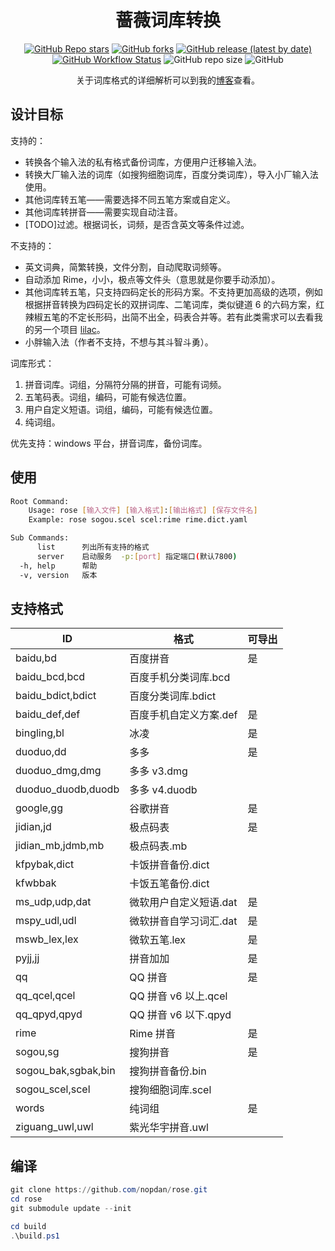 <div align="center">

# 蔷薇词库转换

[![GitHub Repo stars](https://img.shields.io/github/stars/nopdan/rose)](https://github.com/nopdan/rose/stargazers)
[![GitHub forks](https://img.shields.io/github/forks/nopdan/rose)](https://github.com/nopdan/rose/network/members)
[![GitHub release (latest by date)](https://img.shields.io/github/v/release/nopdan/rose)](https://github.com/nopdan/rose/releases)
[![GitHub Workflow Status](https://img.shields.io/github/actions/workflow/status/nopdan/rose/commit.yml)](https://github.com/nopdan/rose/actions/workflows/commit.yml)
![GitHub repo size](https://img.shields.io/github/repo-size/nopdan/rose)
![GitHub](https://img.shields.io/github/license/nopdan/rose)

关于词库格式的详细解析可以到我的[博客](https://nopdan.com/)查看。

</div>

## 设计目标

支持的：

- 转换各个输入法的私有格式备份词库，方便用户迁移输入法。
- 转换大厂输入法的词库（如搜狗细胞词库，百度分类词库），导入小厂输入法使用。
- 其他词库转五笔——需要选择不同五笔方案或自定义。
- 其他词库转拼音——需要实现自动注音。
- [TODO]过滤。根据词长，词频，是否含英文等条件过滤。

不支持的：

- 英文词典，简繁转换，文件分割，自动爬取词频等。
- 自动添加 Rime，小小，极点等文件头（意思就是你要手动添加）。
- 其他词库转五笔，只支持四码定长的形码方案。不支持更加高级的选项，例如根据拼音转换为四码定长的双拼词库、二笔词库，类似键道 6 的六码方案，红辣椒五笔的不定长形码，出简不出全，码表合并等。若有此类需求可以去看我的另一个项目 [lilac](https://github.com/nopdan/lilac)。
- 小胖输入法（作者不支持，不想与其斗智斗勇）。

词库形式：

1. 拼音词库。词组，分隔符分隔的拼音，可能有词频。
2. 五笔码表。词组，编码，可能有候选位置。
3. 用户自定义短语。词组，编码，可能有候选位置。
4. 纯词组。

优先支持：windows 平台，拼音词库，备份词库。

## 使用

```sh
Root Command:
    Usage: rose [输入文件] [输入格式]:[输出格式] [保存文件名]
    Example: rose sogou.scel scel:rime rime.dict.yaml

Sub Commands:
      list      列出所有支持的格式
      server    启动服务  -p:[port] 指定端口(默认7800)
  -h, help      帮助
  -v, version   版本
```

## 支持格式

| ID                  | 格式                   | 可导出 |
| ------------------- | ---------------------- | ------ |
| baidu,bd            | 百度拼音               | 是     |
| baidu_bcd,bcd       | 百度手机分类词库.bcd   |        |
| baidu_bdict,bdict   | 百度分类词库.bdict     |        |
| baidu_def,def       | 百度手机自定义方案.def | 是     |
| bingling,bl         | 冰凌                   | 是     |
| duoduo,dd           | 多多                   | 是     |
| duoduo_dmg,dmg      | 多多 v3.dmg            |        |
| duoduo_duodb,duodb  | 多多 v4.duodb          |        |
| google,gg           | 谷歌拼音               | 是     |
| jidian,jd           | 极点码表               | 是     |
| jidian_mb,jdmb,mb   | 极点码表.mb            |        |
| kfpybak,dict        | 卡饭拼音备份.dict      |        |
| kfwbbak             | 卡饭五笔备份.dict      |        |
| ms_udp,udp,dat      | 微软用户自定义短语.dat | 是     |
| mspy_udl,udl        | 微软拼音自学习词汇.dat | 是     |
| mswb_lex,lex        | 微软五笔.lex           | 是     |
| pyjj,jj             | 拼音加加               | 是     |
| qq                  | QQ 拼音                | 是     |
| qq_qcel,qcel        | QQ 拼音 v6 以上.qcel   |        |
| qq_qpyd,qpyd        | QQ 拼音 v6 以下.qpyd   |        |
| rime                | Rime 拼音              | 是     |
| sogou,sg            | 搜狗拼音               | 是     |
| sogou_bak,sgbak,bin | 搜狗拼音备份.bin       |        |
| sogou_scel,scel     | 搜狗细胞词库.scel      |        |
| words               | 纯词组                 | 是     |
| ziguang_uwl,uwl     | 紫光华宇拼音.uwl       |        |

## 编译

```powershell
git clone https://github.com/nopdan/rose.git
cd rose
git submodule update --init

cd build
.\build.ps1
```
